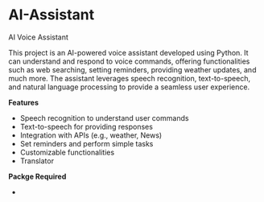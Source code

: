 # AI-Assistant
AI Voice Assistant

This project is an AI-powered voice assistant developed using Python. It can understand and respond to voice commands, offering functionalities such as web searching, setting reminders, providing weather updates, and much more. The assistant leverages speech recognition, text-to-speech, and natural language processing to provide a seamless user experience.

**Features**
-  Speech recognition to understand user commands
-  Text-to-speech for providing responses
-  Integration with APIs (e.g., weather, News)
-  Set reminders and perform simple tasks
-  Customizable functionalities
-  Translator


**Packge Required**

-  
